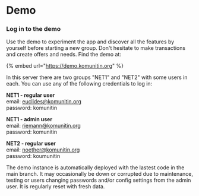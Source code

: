# Demo

### Log in to the demo

Use the demo to experiment the app and discover all the features by yourself before starting a new group. Don't hesitate to make transactions and create offers and needs. Find the demo at:

{% embed url="https://demo.komunitin.org" %}

In this server there are two groups "NET1" and "NET2" with some users in each. You can use any of the following credentials to log in:

**NET1 - regular user**\
email: euclides@komunitin.org\
password: komunitin

**NET1 - admin user**\
email: riemann@komunitin.org\
password: komunitin

**NET2 - regular user**\
email: noether@komunitin.org\
password: koumunitin

The demo instance is automatically deployed with the lastest code in the main branch. It may occasionally be down or corrupted due to maintenance, testing or users changing passwords and/or config settings from the admin user. It is regularly reset with fresh data.

